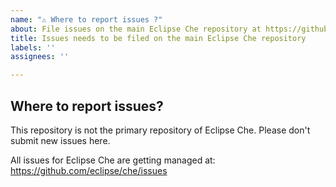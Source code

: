 ```yaml
---
name: "⚠️ Where to report issues ?"
about: File issues on the main Eclipse Che repository at https://github.com/eclipse/che/issues
title: Issues needs to be filed on the main Eclipse Che repository
labels: ''
assignees: ''

---
```


## Where to report issues?

This repository is not the primary repository of Eclipse Che. Please don't submit new issues here.

All issues for Eclipse Che are getting managed at: https://github.com/eclipse/che/issues
